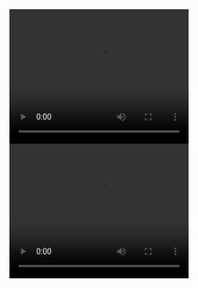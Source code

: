 
<video width="320" height="240" controls>
  <source src="香港革命.MP4" type="video/mp4">
</video>

<video width="320" height="240" controls>
  <source src="mask_man-2020-03-24.webm" type="video/webm">
</video>
